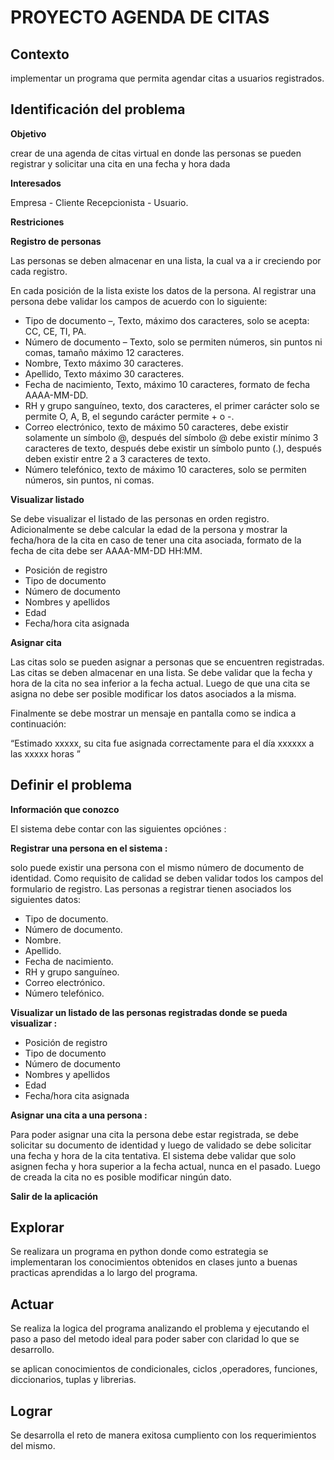 # **PROYECTO AGENDA DE CITAS**

## **Contexto**

implementar un programa que permita agendar citas a usuarios registrados.

## **Identificación del problema**

**Objetivo**

crear de una agenda de citas virtual en donde las personas se pueden registrar y solicitar una cita en una fecha y hora dada 

**Interesados**

Empresa - Cliente
Recepcionista - Usuario.

**Restriciones**

**Registro de personas**

Las personas se deben almacenar en una lista, la cual va a ir creciendo por cada registro.

En cada posición de la lista existe los datos de la persona.  Al registrar una persona debe validar los campos de acuerdo con lo siguiente: 

* Tipo de documento –, Texto, máximo dos caracteres, solo se acepta:  CC,
CE, TI, PA. 
* Número de documento – Texto, solo se permiten números, sin puntos ni
comas, tamaño máximo 12 caracteres. 
* Nombre, Texto máximo 30 caracteres.
* Apellido, Texto máximo 30 caracteres.
* Fecha de nacimiento, Texto, máximo 10 caracteres, formato de fecha 
AAAA-MM-DD.
* RH y grupo sanguíneo, texto, dos caracteres, el primer carácter solo se 
permite O, A, B, el segundo carácter permite + o -.
* Correo electrónico, texto de máximo 50 caracteres, debe existir solamente 
un símbolo @, después del símbolo @ debe existir mínimo 3 caracteres de
texto, después debe existir un símbolo punto (.), después deben existir
entre 2 a 3 caracteres de texto. 
* Número telefónico, texto de máximo 10 caracteres, solo se permiten
números, sin puntos, ni comas.

**Visualizar listado**

Se debe visualizar el listado de las personas en orden registro. Adicionalmente se debe calcular la edad de la persona y mostrar la fecha/hora de la cita en caso de tener una cita asociada, formato de la fecha de cita debe ser AAAA-MM-DD HH:MM. 

* Posición de registro
* Tipo de documento
* Número de documento
* Nombres y apellidos
* Edad
* Fecha/hora cita asignada 

**Asignar cita** 

Las citas solo se pueden asignar a personas que se encuentren registradas. Las citas se deben almacenar en una lista. Se debe validar que la fecha y hora de la cita no sea inferior a la fecha actual. Luego de que una cita se asigna no debe ser posible modificar los datos asociados a la misma.

Finalmente se debe mostrar un mensaje en pantalla como se indica a continuación: 

“Estimado xxxxx, su cita fue asignada correctamente para el día xxxxxx a las xxxxx horas ” 


## **Definir el problema**

**Información que conozco**

El sistema debe contar con las siguientes opciónes :

**Registrar una persona en el sistema :**

solo puede existir una persona con el mismo número de documento de identidad. Como requisito de calidad se deben validar todos los campos del formulario de registro. Las personas a registrar tienen asociados los siguientes datos: 

* Tipo de documento.
* Número de documento.
* Nombre.
* Apellido.
* Fecha de nacimiento.
* RH y grupo sanguíneo.
* Correo electrónico.
* Número telefónico.

**Visualizar un listado de las personas registradas donde se pueda visualizar :**

* Posición de registro
* Tipo de documento
* Número de documento
* Nombres y apellidos
* Edad
* Fecha/hora cita asignada 

**Asignar una cita a una persona :** 

Para poder asignar una cita la persona debe estar registrada, se debe solicitar su documento de identidad y luego de validado se debe solicitar una fecha y hora de la cita tentativa. El sistema debe validar que solo asignen fecha y hora superior a la fecha actual, nunca en el pasado. Luego de creada la cita no es posible modificar ningún dato. 

**Salir de la aplicación**

## **Explorar**

Se realizara un programa en python donde como estrategia se implementaran los conocimientos obtenidos en clases junto a buenas practicas aprendidas a lo largo del programa.


## **Actuar**

Se realiza la logica del programa analizando el problema y ejecutando el paso a paso del metodo ideal para poder saber con claridad lo que se desarrollo.

se aplican conocimientos de condicionales, ciclos ,operadores, funciones, diccionarios, tuplas y librerias.

## **Lograr**

Se desarrolla el reto de manera exitosa cumpliento con los requerimientos del mismo.
